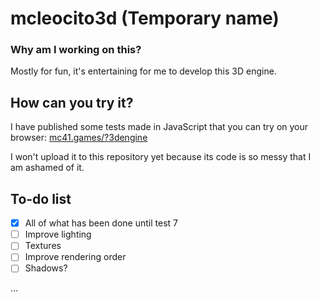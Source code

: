 # mcleocito3d (Temporary name)
### Why am I working on this?
Mostly for fun, it's entertaining for me to develop this 3D engine.
## How can you try it?
I have published some tests made in JavaScript that you can try on your browser: [mc41.games/?3dengine](https://mc41.games/?3dengine)

I won't upload it to this repository yet because its code is so messy that I am ashamed of it.
## To-do list
- [x] All of what has been done until test 7
- [ ] Improve lighting
- [ ] Textures
- [ ] Improve rendering order
- [ ] Shadows?

...
